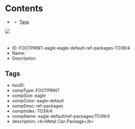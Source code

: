 



Contents
========

* [](#)
	* [Tags](#tags)
  
![][im]
# 

- ID: FOOTPRINT-eagle-eagle-default-ref-packages-TO39/4
- Name: 
- Description: 

## Tags

- hexID: 
- oompType: FOOTPRINT
- oompSize: eagle
- oompColor: eagle-default
- oompDesc: ref-packages
- oompIndex: TO39/4
- oompName: eagle-default/ref-packages/TO39/4
- description: &lt;b&gt;Metal Can Package&lt;/b&gt;



[im]: image.png
